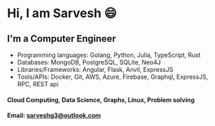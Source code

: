 # Hi, I am Sarvesh 😄

## I'm a Computer Engineer

-  Programming languages: Golang, Python, Julia, TypeScript, Rust
-  Databases: MongoDB, PostgreSQL, SQLite, Neo4J
-  Libraries/Frameworks: Angular, Flask, Anvil, ExpressJS
-  Tools/APIs: Docker, Git, AWS, Azure, Firebase, Graphql, ExpressJS, RPC, REST api

#### Cloud Computing, Data Science, Graphs, Linux, Problem solving

#### Email: sarveshg3@outlook.com
